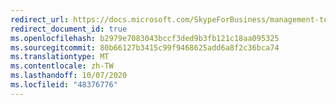 ```yaml
---
redirect_url: https://docs.microsoft.com/SkypeForBusiness/management-tools-2019
redirect_document_id: true
ms.openlocfilehash: b2979e7083043bccf3ded9b3fb121c18aa095325
ms.sourcegitcommit: 80b66127b3415c99f9468625add6a8f2c36bca74
ms.translationtype: MT
ms.contentlocale: zh-TW
ms.lasthandoff: 10/07/2020
ms.locfileid: "48376776"
---
```

